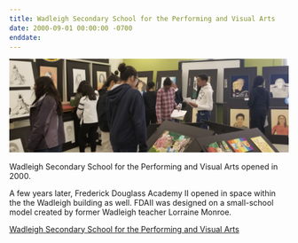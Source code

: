 ```yaml
---
title: Wadleigh Secondary School for the Performing and Visual Arts  
date: 2000-09-01 00:00:00 -0700
enddate: 
---
```


![Students at Wadleigh Secondary present a gallery of art work](/assets/timeline_img/WadleighSecondary.png)

Wadleigh Secondary School for the Performing and Visual Arts opened in 2000.

A few years later, Frederick Douglass Academy II opened in space within the the Wadleigh building as well. FDAII was designed on a small-school model created by former Wadleigh teacher Lorraine Monroe.

[Wadleigh Secondary School for the Performing and Visual Arts](www.wadleigharts.org)
